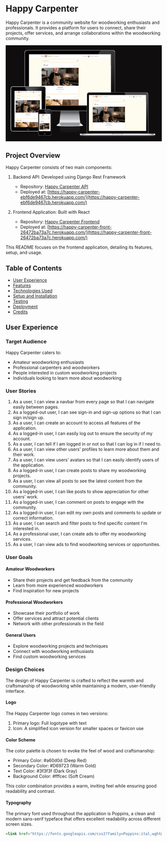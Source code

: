 # Happy Carpenter

Happy Carpenter is a community website for woodworking enthusiasts and professionals. It provides a platform for users to connect, share their projects, offer services, and arrange collaborations within the woodworking community.

![Responsive Design](src/assets/documentation/readme/resposivness.png)

## Project Overview

Happy Carpenter consists of two main components:

1. Backend API: Developed using Django Rest Framework
   - Repository: [Happy Carpenter API](https://github.com/ibra8080/happycarpenter)
   - Deployed at: [https://happy-carpenter-ebf6de9467cb.herokuapp.com/](https://happy-carpenter-ebf6de9467cb.herokuapp.com/)

2. Frontend Application: Built with React
   - Repository: [Happy Carpenter Frontend](https://github.com/ibra8080/happy-carpenter-front)
   - Deployed at: [https://happy-carpenter-front-26472ba73a7c.herokuapp.com/](https://happy-carpenter-front-26472ba73a7c.herokuapp.com/)

This README focuses on the frontend application, detailing its features, setup, and usage.

## Table of Contents

- [User Experience](#user-experience)
- [Features](#features)
- [Technologies Used](#technologies-used)
- [Setup and Installation](#setup-and-installation)
- [Testing](#testing)
- [Deployment](#deployment)
- [Credits](#credits)

## User Experience

### Target Audience

Happy Carpenter caters to:
- Amateur woodworking enthusiasts
- Professional carpenters and woodworkers
- People interested in custom woodworking projects
- Individuals looking to learn more about woodworking

### User Stories

1. As a user, I can view a navbar from every page so that I can navigate easily between pages.
2. As a logged-out user, I can see sign-in and sign-up options so that I can sign in/sign up.
3. As a user, I can create an account to access all features of the application.
4. As a logged-in user, I can easily log out to ensure the security of my account.
5. As a user, I can tell if I am logged in or not so that I can log in if I need to.
6. As a user, I can view other users' profiles to learn more about them and their work.
7. As a user, I can view users' avatars so that I can easily identify users of the application.
8. As a logged-in user, I can create posts to share my woodworking projects.
9. As a user, I can view all posts to see the latest content from the community.
10. As a logged-in user, I can like posts to show appreciation for other users' work.
11. As a logged-in user, I can comment on posts to engage with the community.
12. As a logged-in user, I can edit my own posts and comments to update or correct information.
13. As a user, I can search and filter posts to find specific content I'm interested in.
14. As a professional user, I can create ads to offer my woodworking services.
15. As a user, I can view ads to find woodworking services or opportunities.

### User Goals

#### Amateur Woodworkers
- Share their projects and get feedback from the community
- Learn from more experienced woodworkers
- Find inspiration for new projects

#### Professional Woodworkers
- Showcase their portfolio of work
- Offer services and attract potential clients
- Network with other professionals in the field

#### General Users
- Explore woodworking projects and techniques
- Connect with woodworking enthusiasts
- Find custom woodworking services

### Design Choices

The design of Happy Carpenter is crafted to reflect the warmth and craftsmanship of woodworking while maintaining a modern, user-friendly interface.

#### Logo

The Happy Carpenter logo comes in two versions:
1. Primary logo: Full logotype with text
2. Icon: A simplified icon version for smaller spaces or favicon use

#### Color Scheme

The color palette is chosen to evoke the feel of wood and craftsmanship:

- Primary Color: #a60d0d (Deep Red)
- Secondary Color: #D69723 (Warm Gold)
- Text Color: #3f3f3f (Dark Gray)
- Background Color: #fffcec (Soft Cream)

This color combination provides a warm, inviting feel while ensuring good readability and contrast.

#### Typography

The primary font used throughout the application is Poppins, a clean and modern sans-serif typeface that offers excellent readability across different screen sizes.

```html
<link href="https://fonts.googleapis.com/css2?family=Poppins:ital,wght@0,100;0,200;0,300;0,400;0,500;0,600;0,700;0,800;0,900;1,100;1,200;1,300;1,400;1,500;1,600;1,700;1,800;1,900&display=swap" rel="stylesheet">